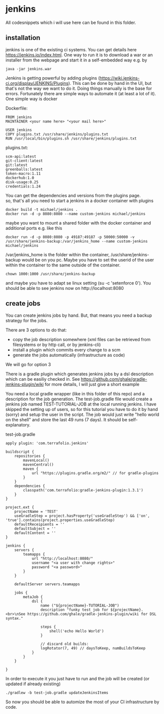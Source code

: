 # jenkins

All codesnippets which i will use here can be found in this folder.

## installation

jenkins is one of the existing ci systems.
You can get details here https://jenkins.io/index.html.
One way to run it is to download a war or an installer from the webpage and start it in a self-embedded way e.g. by

    java -jar jenkins.war
    
Jenkins is getting powerful by adding plugins (https://wiki.jenkins-ci.org/display/JENKINS/Plugins).
This can be done by hand in the UI, but that's not the way we want to do it. Doing things manually is the base for errors.
Fortunately there are simple ways to automate it (at least a lot of it).
One simple way is docker

Dockerfile:

    FROM jenkins
    MAINTAINER <your name here> "<your mail here>"
    
    USER jenkins
    COPY plugins.txt /usr/share/jenkins/plugins.txt
    RUN /usr/local/bin/plugins.sh /usr/share/jenkins/plugins.txt

plugins.txt:

    scm-api:latest
    git-client:latest
    git:latest
    greenballs:latest
    token-macro:1.11
    dockerhub:1.0
    disk-usage:0.25
    credentials:1.24

You can get the dependencies and versions from the plugins page.    
so, that's all you need to start a jenkins in a docker container with plugins

    docker build -t michael/jenkins .
    docker run -d -p 8080:8080 --name custom-jenkins michael/jenkins    
    
maybe you want to mount a shared folder with the docker container and additional ports e.g. like this
    
    docker run -d -p 8080:8080 -p 49187:49187 -p 50000:50000 -v /usr/share/jenkins-backup:/var/jenkins_home --name custom-jenkins michael/jenkins    
    
/var/jenkins_home is the folder within the container, /usr/share/jenkins-backup would be on you pc.
Maybe you have to set the userid of the user within the container to the same outside of the container.

    chown 1000:1000 /usr/share/jenkins-backup
    
and maybe you have to adapt se linux setting (su -c 'setenforce 0').
You should be able to see jenkins now on http://localhost:8080

## create jobs

You can create jenkins jobs by hand. But, that means you need a backup strategy for the jobs.

There are 3 options to do that:

* copy the job description somewhere (xml files can be retrieved from filesystems or by http call, or by jenkins-cli)
* install a plugin which commits every change to a scm
* generate the jobs automatically (infrastructure as code)

We will go for option 3

There is a gradle plugin which generates jenkins jobs by a dsl description which can be easiliy checked in.
See https://github.com/ghale/gradle-jenkins-plugin/wiki for more details, I will just give a short example

You need a local gradle wrapper (like in this folder of this repo) and a description for the job generation.
The test-job.gradle file would create a jenkins job named TEST-TUTORIAL-JOB at the local running jenkins.
I have skipped the setting up of users, so for this tutorial you have to do it by hand (sorry) and setup the user in the script.
The job would just write "hello world on the shell" and store the last 49 runs (7 days).
It should be self-explanatory.

test-job.gradle

    apply plugin: 'com.terrafolio.jenkins'

    buildscript {
        repositories {
            mavenLocal()
            mavenCentral()
            maven {
                url "https://plugins.gradle.org/m2/" // for gradle-plugins
            }
        }
        dependencies {
            classpath('com.terrafolio:gradle-jenkins-plugin:1.3.1')
        }
    }
    
    project.ext {
        projectName = 'TEST'
        useGradleStep = project.hasProperty('useGradleStep') && ['on', 'true'].contains(project.properties.useGradleStep)
        defaultReceipients = ''
        defaultSubject = ''
        defaultContent = ''
    }
    
    jenkins {
        servers {
            teamapps {
                url "http://localhost:8080/"
                username "<a user with change rights>"
                password "<a password>"
            }
        }

        defaultServer servers.teamapps

        jobs {
            metaJob {
                dsl {
                    name ("${projectName}-TUTORIAL-JOB")
                    description "funky test job for ${projectName}.<br>\nSee https://github.com/ghale/gradle-jenkins-plugin/wiki for DSL syntax."

                    steps {
                        shell('echo Hello World')
                    }
    
                    // discard old builds:
                    logRotator(7, 49) // daysToKeep, numBuildsToKeep
                }
            }
        }
    
    }

In order to execute it you just have to run and the job will be created (or updated if already existing)

    ./gradlew -b test-job.gradle updateJenkinsItems
     
So now you should be able to automize the most of your CI infrastructure by code.
